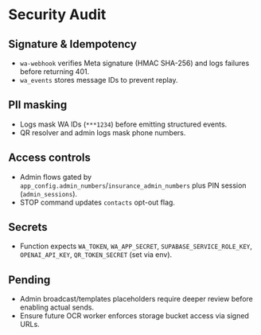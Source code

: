 # Security Audit

## Signature & Idempotency
- `wa-webhook` verifies Meta signature (HMAC SHA-256) and logs failures before returning 401.
- `wa_events` stores message IDs to prevent replay.

## PII masking
- Logs mask WA IDs (`***1234`) before emitting structured events.
- QR resolver and admin logs mask phone numbers.

## Access controls
- Admin flows gated by `app_config.admin_numbers`/`insurance_admin_numbers` plus PIN session (`admin_sessions`).
- STOP command updates `contacts` opt-out flag.

## Secrets
- Function expects `WA_TOKEN`, `WA_APP_SECRET`, `SUPABASE_SERVICE_ROLE_KEY`, `OPENAI_API_KEY`, `QR_TOKEN_SECRET` (set via env).

## Pending
- Admin broadcast/templates placeholders require deeper review before enabling actual sends.
- Ensure future OCR worker enforces storage bucket access via signed URLs.
